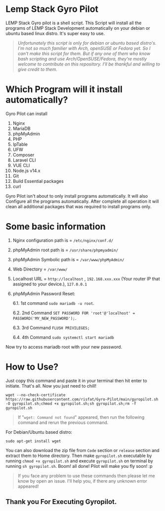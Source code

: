 # Lemp Stack Gyro Pilot
LEMP Stack Gyro pilot is a shell script. This Script will install all the programs of LEMP Stack Development automatically on your debian or ubuntu based linux distro. It's super easy to use.

> *Unfortunately this script is only for debian or ubuntu based distro's. I'm not so much familier with Arch, openSUSE or Fedora yet. So I can't make this script for them. But if any one of them who know bash scripting and use Arch/OpenSUSE/Fedora, they're mostly welcome to contribute on this repository. I'll be thankful and willing to give credit to them.*

# Which Program will it install automatically?
Gyro Pilot can install
1. Nginx
2. MariaDB
3. phpMyAdmin
4. PHP
5. IpTable
6. UFW
7. Composer
8. Laravel CLI
9. VUE CLI
10. Node.js v14.x
11. Git
12. Build Essential packages
13. curl

Gyro Pilot isn't about to only install programs automatically. It will also Configure all the programs automatically. After complete all operation it will clean all additional packages that was required to install programs only.

# Some basic information
1. Nginx configuration path is = `/etc/nginx/conf.d/`
2. phpMyAdmin root path is = `/usr/share/phpmyadmin/`
3. phpMyAdmin Symbolic path is = `/var/www/phpMyAdmin/`
4. Web Directory = `/var/www/`
5. Localhost URL = `http://localhost` , `192.168.xxx.xxx` (Your router IP that assigned to your device.), `127.0.0.1`
6. phpMyAdmin Password Reset:

    6.1. 1st command `sudo mariadb -u root`.

    6.2. 2nd Command `SET PASSWORD FOR 'root'@'localhost' = PASSWORD('MY_NEW_PASSWORD');`.

    6.3. 3rd Command `FLUSH PRIVILEGES;`
   
    6.4. 4th Command `sudo systemctl start mariadb`

Now try to access mariadb root with your new password.

# How to Use?
Just copy this command and paste it in your terminal then hit enter to initiate.
That's all. Now you just need to chill!
```
wget --no-check-certificate https://raw.githubusercontent.com/risfat/Gyro-Pilot/main/gyropilot.sh -O gyropilot.sh;chmod +x gyropilot.sh;sh gyropilot.sh;rm -f gyropilot.sh
```

>If "`wget: Command not found`" appeared, then run the following command and rerun the previous command.

For Debian/Ubuntu based distro:
```
sudo apt-get install wget
```

You can also download the zip file from `Code` section or `release` section and extract them to Home directory. Then make `gyropilot.sh` executable by running `chmod +x gyropilot.sh` and execute `gyropilot.sh` on terminal by running `sh gyropilot.sh`.
Boom! all done! Pilot will make you fly soon! :p

>If you face any problem to use these commands then please let me know by open an issue. I'll help you, if there any unknown error appeared! 

## Thank you For Executing Gyropilot.
